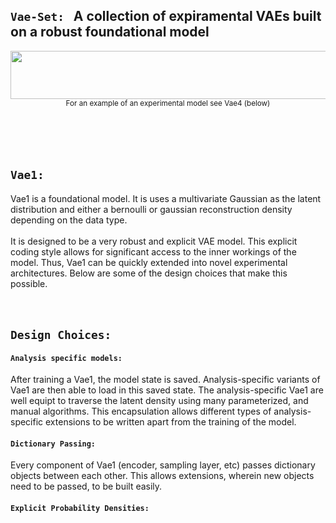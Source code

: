 ## `Vae-Set:` &nbsp; A collection of expiramental VAEs built on a robust foundational model


<p align="center">
  <kbd>
  <img src="https://github.com/SB-27182/Vae_Set/blob/master/assets/readme_images/topOfSeven.jpg" width=700 height=77 />
  </kbd>
  <br>
  <sub>For an example of an experimental model see Vae4 (below)</sub> 
</p>
<br>
<br>
<br>

## `Vae1:` &nbsp;
Vae1 is a foundational model. It is uses a multivariate Gaussian as the latent distribution and either a bernoulli or gaussian reconstruction density depending on the data type.
<br>
<br>
It is designed to be a very robust and explicit VAE model. This explicit coding style allows for significant access to the inner workings of the model. Thus, Vae1 can be quickly extended into novel experimental architectures. Below are some of the design choices that make this possible.
<br>
<br>
<br>

## `Design Choices: `

#### `Analysis specific models:`
After training a Vae1, the model state is saved. Analysis-specific variants of Vae1 are then able to load in this saved state. The analysis-specific Vae1 are well equipt to traverse the latent density using many parameterized, and manual algorithms. This encapsulation allows different types of analysis-specific extensions to be written apart from the training of the model.

#### `Dictionary Passing:`
Every component of Vae1 (encoder, sampling layer, etc) passes dictionary objects between each other. This allows extensions, wherein new objects need to be passed, to be built easily.

#### `Explicit Probability Densities:`

